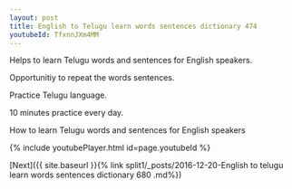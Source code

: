 ```yaml
---
layout: post
title: English to Telugu learn words sentences dictionary 474 
youtubeId: TfxnnJXm4MM
---
```

 
 
Helps to learn Telugu words and sentences for English speakers.

Opportunitiy to repeat the words sentences. 

Practice Telugu language. 
 
10 minutes practice every day. 
 
How to learn Telugu words and sentences for English speakers 
 
{% include youtubePlayer.html id=page.youtubeId %}
 
 
[Next]({{ site.baseurl }}{% link  split1/_posts/2016-12-20-English to telugu learn words sentences dictionary 680 .md%})
 
